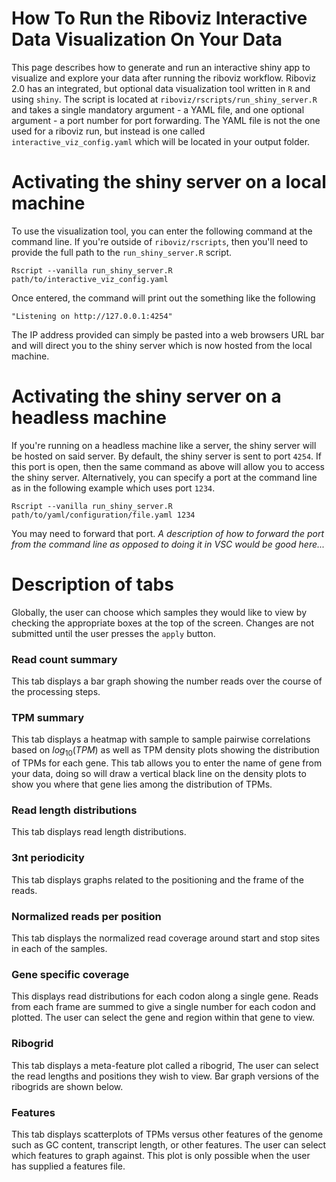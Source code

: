 # How To Run the Riboviz Interactive Data Visualization On Your Data

This page describes how to generate and run an interactive shiny app to visualize and explore your data after running the riboviz workflow. Riboviz 2.0 has an integrated, but optional data visualization tool written in `R` and using `shiny`. The script is located at `riboviz/rscripts/run_shiny_server.R` and takes a single mandatory argument - a YAML file, and one optional argument - a port number for port forwarding. The YAML file is not the one used for a riboviz run, but instead is one called `interactive_viz_config.yaml` which will be located in your output folder.

# Activating the shiny server on a local machine

To use the visualization tool, you can enter the following command at the command line. If you're outside of `riboviz/rscripts`, then you'll need to provide the full path to the `run_shiny_server.R` script.
```
Rscript --vanilla run_shiny_server.R path/to/interactive_viz_config.yaml
```

Once entered, the command will print out the something like the following
```
"Listening on http://127.0.0.1:4254"
```

The IP address provided can simply be pasted into a web browsers URL bar and will direct you to the shiny server which is now hosted from the local machine. 

# Activating the shiny server on a headless machine

If you're running on a headless machine like a server, the shiny server will be hosted on said server. By default, the shiny server is sent to port `4254`. If this port is open, then the same command as above will allow you to access the shiny server. Alternatively, you can specify a port at the command line as in the following example which uses port `1234`.
```
Rscript --vanilla run_shiny_server.R path/to/yaml/configuration/file.yaml 1234
```

You may need to forward that port. *A description of how to forward the port from the command line as opposed to doing it in VSC would be good here...*

# Description of tabs

Globally, the user can choose which samples they would like to view by checking the appropriate boxes at the top of the screen. Changes are not submitted until the user presses the `apply` button.

### Read count summary

This tab displays a bar graph showing the number reads over the course of the processing steps.

### TPM summary

This tab displays a heatmap with sample to sample pairwise correlations based on $log_{10}(TPM)$ as well as TPM density plots showing the distribution of TPMs for each gene. This tab allows you to enter the name of gene from your data, doing so will draw a vertical black line on the density plots to show you where that gene lies among the distribution of TPMs.

### Read length distributions

This tab displays read length distributions.

### 3nt periodicity

This tab displays graphs related to the positioning and the frame of the reads.

### Normalized reads per position

This tab displays the normalized read coverage around start and stop sites in each of the samples.

### Gene specific coverage

This displays read distributions for each codon along a single gene. Reads from each frame are summed to give a single number for each codon and plotted. The user can select the gene and region within that gene to view.

### Ribogrid

This tab displays a meta-feature plot called a ribogrid, The user can select the read lengths and positions they wish to view. Bar graph versions of the ribogrids are shown below.

### Features

This tab displays scatterplots of TPMs versus other features of the genome such as GC content, transcript length, or other features. The user can select which features to graph against. This plot is only possible when the user has supplied a features file.
